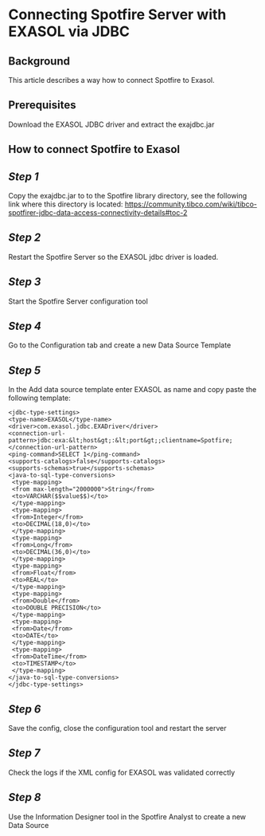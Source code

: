 # Connecting Spotfire Server with EXASOL via JDBC 
## Background

This article describes a way how to connect Spotfire to Exasol.

## Prerequisites

Download the EXASOL JDBC driver and extract the exajdbc.jar

## How to connect Spotfire to Exasol

## *Step 1*

Copy the exajdbc.jar to to the Spotfire library directory, see the following link where this directory is located: <https://community.tibco.com/wiki/tibco-spotfirer-jdbc-data-access-connectivity-details#toc-2>

## *Step 2*

Restart the Spotfire Server so the EXASOL jdbc driver is loaded.

## *Step 3*

Start the Spotfire Server configuration tool

## *Step 4*

Go to the Configuration tab and create a new Data Source Template

## *Step 5*

In the Add data source template enter EXASOL as name and copy paste the following template:


```"code-java"
<jdbc-type-settings>
<type-name>EXASOL</type-name>
<driver>com.exasol.jdbc.EXADriver</driver>
<connection-url-pattern>jdbc:exa:&lt;host&gt;:&lt;port&gt;;clientname=Spotfire;</connection-url-pattern>
<ping-command>SELECT 1</ping-command>
<supports-catalogs>false</supports-catalogs>
<supports-schemas>true</supports-schemas>
<java-to-sql-type-conversions>
 <type-mapping>
 <from max-length="2000000">String</from>
 <to>VARCHAR($$value$$)</to>
 </type-mapping>
 <type-mapping>
 <from>Integer</from>
 <to>DECIMAL(18,0)</to>
 </type-mapping>
 <type-mapping>
 <from>Long</from>
 <to>DECIMAL(36,0)</to>
 </type-mapping>
 <type-mapping>
 <from>Float</from>
 <to>REAL</to>
 </type-mapping>
 <type-mapping>
 <from>Double</from>
 <to>DOUBLE PRECISION</to>
 </type-mapping>
 <type-mapping>
 <from>Date</from>
 <to>DATE</to>
 </type-mapping>
 <type-mapping>
 <from>DateTime</from>
 <to>TIMESTAMP</to>
 </type-mapping>
</java-to-sql-type-conversions>
</jdbc-type-settings>
```
## *Step 6*

Save the config, close the configuration tool and restart the server

## *Step 7*

Check the logs if the XML config for EXASOL was validated correctly

## *Step 8*

Use the Information Designer tool in the Spotfire Analyst to create a new Data Source

